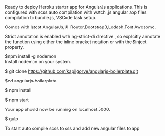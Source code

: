 Ready to deploy Heroku starter app for AngularJs applications.
This is configured with scss auto compilation with watch ,js angular app files compilation to bundle.js,
VSCode task setup.

Comes with latest AngularJs,UI-Router,Bootstrap3,Lodash,Font Awesome.

Strict annotation is enabled with ng-strict-di directive , so  explicitly annotate the function using either the inline bracket notation or with the $inject property.



$npm install -g nodemon   
Install nodemon on your system.

$ git clone https://github.com/kapilgorve/angularjs-boilerplate.git

$cd angularjs-boilerplate

$ npm install

$ npm start

Your app should now be running on localhost:5000.


$ gulp

To start auto compile scss to css and add new angular files to app